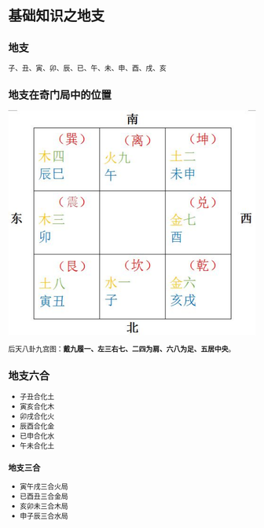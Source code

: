 基础知识之地支
===================================================================================
## 地支
子、丑、寅、卯、辰、已、午、未、申、酉、戌、亥

## 地支在奇门局中的位置

![奇门3](img/3.jpeg)

后天八卦九宫图：**戴九履一、左三右七、二四为肩、六八为足、五居中央**。

## 地支六合
+ 子丑合化土
+ 寅亥合化木
+ 卯戌合化火
+ 辰酉合化金
+ 已申合化水
+ 午未合化土

### 地支三合
+ 寅午戌三合火局
+ 已酉丑三合金局
+ 亥卯未三合木局 
+ 申子辰三合水局 

